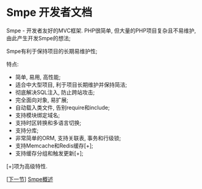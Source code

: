 # Smpe 开发者文档

Smpe - 开发者友好的MVC框架. PHP很简单, 但大量的PHP项目复杂且不易维护, 由此产生开发Smpe的想法;

Smpe有利于保持项目的长期易维护性;

特点:

  * 简单, 易用, 高性能;
  * 适合中大型项目, 利于项目长期维护并保持简洁;
  * 彻底解决SQL注入, 防止跨站攻击;
  * 完全面向对象, 易扩展;
  * 自动载入类文件, 告别require和include;
  * 支持模块绑定域名;
  * 支持时区转换和多语言切换;
  * 支持分库;
  * 非常简单的ORM, 支持关联表, 事务和行级锁;
  * 支持Memcache和Redis缓存[+];
  * 支持缓存分组和触发更新[+];

[+]项为高级特性.


[[下一节](0.md)] [Smpe概述](0.md)
